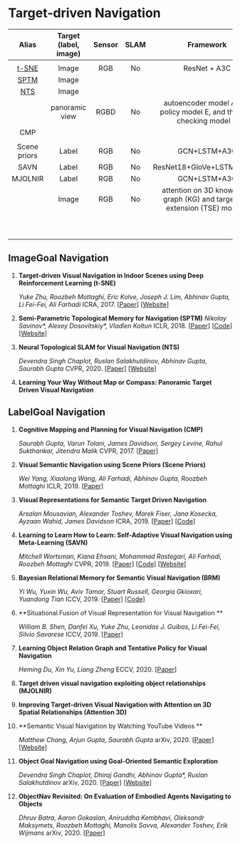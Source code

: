 # Target-driven Navigation




|      Alias      | Target (label, image) | Sensor | SLAM |                          Framework                           | Dataset |   SR   |  SPL   |
| :-------------: | :-------------------: | :----: | :--: | :----------------------------------------------------------: | :-----: | :----: | :----: |
|                 |                       |        |      |                                                              |         |        |        |
| [t-SNE](#t-SNE) |         Image         |  RGB   |  No  |                         ResNet + A3C                         | AI2THOR |   -    |   -    |
|  [SPTM](#SPTM)  |         Image         |        |      |                                                              |         |        |        |
|   [NTS](#NTS)   |         Image         |        |      |                                                              |  MP3D   |        |        |
|                 |    panoramic view     |  RGBD  |  No  | autoencoder model A, the policy  model E, and the goal checking model G |  MP3D   | 0.8125 | 0.6614 |
|       CMP       |                       |        |      |                                                              |         |        |        |
|                 |                       |        |      |                                                              |         |        |        |
|  Scene priors   |         Label         |  RGB   |  No  |                         GCN+LSTM+A3C                         | AI2THOR | 0.354  | 0.109  |
|      SAVN       |         Label         |  RGB   |  No  |                   ResNet18+GloVe+LSTM+MAML                   | AI2THOR | 0.357  | 0.093  |
|     MJOLNIR     |         Label         |  RGB   |  No  |                         GCN+LSTM+A3C                         | AI2THOR | 0.653  |  0.21  |
|                 |         Image         |  RGB   |  No  | attention on 3D knowledge graph  (KG) and target skill extension (TSE) module. | AI2THOR | 0.419  | 0.072  |
|                 |                       |        |      |                                                              | AI2THOR | 0.607  | 0.386  |
|                 |                       |        |      |                                                              |         |        |        |
|                 |                       |        |      |                                                              |         |        |        |
|                 |                       |        |      |                                                              |         |        |        |
|                 |                       |        |      |                                                              |         |        |        |
|                 |                       |        |      |                                                              |         |        |        |



## ImageGoal Navigation

1. **Target-driven Visual Navigation in Indoor Scenes using Deep Reinforcement Learning (<a id='t-SNE'>t-SNE</a>)**

   *Yuke Zhu, Roozbeh Mottaghi, Eric Kolve, Joseph J. Lim, Abhinav Gupta, Li Fei-Fei, Ali Farhadi* 
   ICRA, 2017. [[Paper\]](https://arxiv.org/abs/1609.05143) [[Website\]](https://prior.allenai.org/projects/target-driven-visual-navigation)

2. **Semi-Parametric Topological Memory for Navigation (<a id='SPTM'>SPTM</a>)**
   *Nikolay Savinov\*, Alexey Dosovitskiy\*, Vladlen Koltun* 
   ICLR, 2018. [[Paper\]](https://arxiv.org/pdf/1803.00653.pdf) [[Code\]](https://github.com/nsavinov/SPTM) [[Website\]](https://sites.google.com/view/SPTM)

3. **Neural Topological SLAM for Visual Navigation (<a id='NTS'>NTS</a>)**

   *Devendra Singh Chaplot, Ruslan Salakhutdinov, Abhinav Gupta, Saurabh Gupta* 
   CVPR, 2020. [[Paper\]](https://arxiv.org/pdf/2005.12256.pdf) [[Website\]](https://devendrachaplot.github.io/projects/Neural-Topological-SLAM)

4. **Learning Your Way Without Map or Compass: Panoramic Target  Driven Visual Navigation**



## LabelGoal Navigation

1. **Cognitive Mapping and Planning for Visual Navigation (CMP)** 

   *Saurabh Gupta, Varun Tolani, James Davidson, Sergey Levine, Rahul Sukthankar, Jitendra Malik* 
   CVPR, 2017. [[Paper\]](https://arxiv.org/abs/1702.03920)

2. **Visual Semantic Navigation using Scene Priors (Scene Priors)**

   *Wei Yang, Xiaolong Wang, Ali Farhadi, Abhinav Gupta, Roozbeh Mottaghi* 
   ICLR, 2019. [[Paper\]](https://arxiv.org/abs/1810.06543)

3. **Visual Representations for Semantic Target Driven Navigation**

   *Arsalan Mousavian, Alexander Toshev, Marek Fiser, Jana Kosecka, Ayzaan Wahid, James Davidson* 
   ICRA, 2019. [[Paper\]](https://arxiv.org/pdf/1805.06066.pdf) [[Code\]](https://github.com/arsalan-mousavian/Navigation)

4. **Learning to Learn How to Learn: Self-Adaptive Visual Navigation using Meta-Learning (SAVN)**

   *Mitchell Wortsman, Kiana Ehsani, Mohammad Rastegari, Ali Farhadi, Roozbeh Mottaghi* 
   CVPR, 2019. [[Paper\]](https://arxiv.org/abs/1812.00971) [[Code\]](https://github.com/allenai/savn) [[Website\]](https://prior.allenai.org/projects/savn)

5. **Bayesian Relational Memory for Semantic Visual Navigation (BRM)**

   *Yi Wu, Yuxin Wu, Aviv Tamar, Stuart Russell, Georgia Gkioxari, Yuandong Tian* 
   ICCV, 2019. [[Paper\]](https://arxiv.org/abs/1909.04306) [[Code\]](https://github.com/jxwuyi/HouseNavAgent)

6. **Situational Fusion of Visual Representation for Visual Navigation **

   *William B. Shen, Danfei Xu, Yuke Zhu, Leonidas J. Guibas, Li Fei-Fei, Silvio Savarese* 
   ICCV, 2019. [[Paper\]](https://arxiv.org/abs/1908.09073)

7. **Learning Object Relation Graph and Tentative Policy for Visual Navigation**

   *Heming Du, Xin Yu, Liang Zheng* 
   ECCV, 2020. [[Paper\]](https://arxiv.org/abs/2007.11018)

8. **Target driven visual navigation exploiting object relationships (MJOLNIR)** 

9. **Improving Target-driven Visual Navigation with Attention on 3D Spatial Relationships (Attention 3D)**

10. **Semantic Visual Navigation by Watching YouTube Videos **

    *Matthew Chang, Arjun Gupta, Saurabh Gupta* 
    arXiv, 2020. [[Paper\]](https://arxiv.org/pdf/2006.10034.pdf) [[Website\]](https://matthewchang.github.io/value-learning-from-videos/)

11. **Object Goal Navigation using Goal-Oriented Semantic Exploration**

    *Devendra Singh Chaplot, Dhiraj Gandhi, Abhinav Gupta\*, Ruslan Salakhutdinov*
    arXiv, 2020. [[Paper\]](https://arxiv.org/pdf/2007.00643.pdf) [[Website\]](https://devendrachaplot.github.io/projects/semantic-exploration)

12. **ObjectNav Revisited: On Evaluation of Embodied Agents Navigating to Objects**

    *Dhruv Batra, Aaron Gokaslan, Aniruddha Kembhavi, Oleksandr Maksymets, Roozbeh Mottaghi, Manolis Savva, Alexander Toshev, Erik Wijmans* 
    arXiv, 2020. [[Paper\]](https://arxiv.org/abs/2006.13171)

